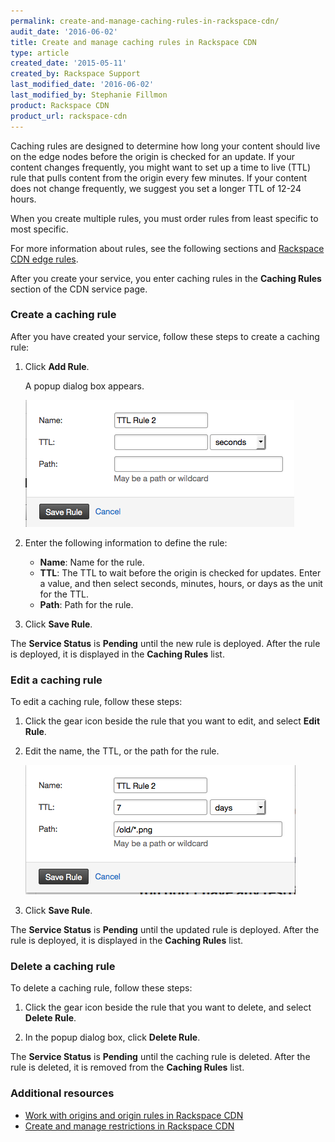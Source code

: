 ```yaml
---
permalink: create-and-manage-caching-rules-in-rackspace-cdn/
audit_date: '2016-06-02'
title: Create and manage caching rules in Rackspace CDN
type: article
created_date: '2015-05-11'
created_by: Rackspace Support
last_modified_date: '2016-06-02'
last_modified_by: Stephanie Fillmon
product: Rackspace CDN
product_url: rackspace-cdn
---
```


Caching rules are designed to determine how long your content should
live on the edge nodes before the origin is checked for an update. If
your content changes frequently, you might want to set up a time to live
(TTL) rule that pulls content from the origin every few minutes. If your
content does not change frequently, we suggest you set a longer TTL of
12-24 hours.

When you create multiple rules, you must order rules from least specific
to most specific.

For more information about rules, see the following sections and
[Rackspace CDN edge
rules](/support/how-to/rackspace-cdn-edge-rules).

After you create your service, you enter caching rules in the **Caching
Rules** section of the CDN service page.

### Create a caching rule

After you have created your service, follow these steps to create a
caching rule:

1. Click **Add Rule**.

   A popup dialog box appears.

   ![](ScreenShot2015-10-02at11.22.58AM.png)

2. Enter the following information to define the rule:

   - **Name**: Name for the rule.
   - **TTL**: The TTL to wait before the origin is checked for updates.
    Enter a value, and then select seconds, minutes, hours, or days as
    the unit for the TTL.
   - **Path**: Path for the rule.

3. Click **Save Rule**.

The **Service Status** is **Pending** until the new rule is deployed. After the rule is deployed, it is displayed in the **Caching Rules** list.

### Edit a caching rule

To edit a caching rule, follow these steps:

1. Click the gear icon beside the rule that you want to edit, and select
**Edit Rule**.

2. Edit the name, the TTL, or the path for the rule.

   ![](ScreenShot2015-10-02at11.39.23AM.png)

3. Click **Save Rule**.

The **Service Status** is **Pending** until the
updated rule is deployed. After the rule is deployed, it is displayed in
the **Caching Rules** list.

### Delete a caching rule

To delete a caching rule, follow these steps:

1. Click the gear icon beside the rule that you want to delete, and
select **Delete Rule**.

2. In the popup dialog box, click **Delete Rule**.

The **Service Status** is **Pending** until the caching rule is deleted.
After the rule is deleted, it is removed from the **Caching Rules**
list.

### Additional resources

- [Work with origins and origin rules in Rackspace CDN](/support/how-to/work-with-origins-and-origin-rules-in-rackspace-cdn)
- [Create and manage restrictions in Rackspace CDN](/support/how-to/create-and-manage-restrictions-in-rackspace-cdn)
